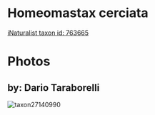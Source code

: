 
Homeomastax cerciata
====================
  
[iNaturalist taxon id: 763665](https://www.inaturalist.org/taxa/763665)
# Photos

## by: Dario Taraborelli
  
![taxon27140990](https://inaturalist-open-data.s3.amazonaws.com/photos/30106264/medium.jpg)